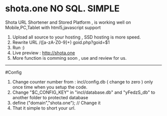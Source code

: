 # shota.one NO SQL. SIMPLE
Shota URL Shortener and Stored Platform , is working well on Mobile,PC,Tablet with html5,javascript support 
1. Upload all source to your hosting , SSD hosting is more speed.
2. Rewrite URL /([a-zA-Z0-9]+) goid.php?goid=$1
3. Run :)
4. Live preview : http://shota.one
5. More function is comming soon , use and review for us.
____________________________________
#Config
1. Change counter number from : incl/config.db ( change to zero ) only once time when you setup the code.
2. Change "$C_CONFIG_KEY" in "incl/database.db" and "yFedzS_db" to another folder to protected database
3. define ("domain","shota.one"); // Change it
3. That it simple to short your url.

